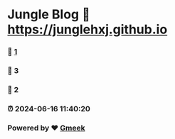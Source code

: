 # Jungle Blog :link: https://junglehxj.github.io 
### :page_facing_up: [1](https://junglehxj.github.io/tag.html) 
### :speech_balloon: 3 
### :hibiscus: 2 
### :alarm_clock: 2024-06-16 11:40:20 
### Powered by :heart: [Gmeek](https://github.com/Meekdai/Gmeek)
